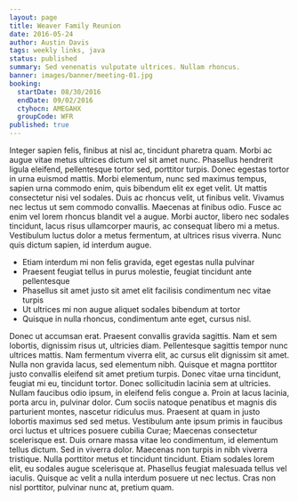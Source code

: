 ```yaml
---
layout: page
title: Weaver Family Reunion
date: 2016-05-24
author: Austin Davis
tags: weekly links, java
status: published
summary: Sed venenatis vulputate ultrices. Nullam rhoncus.
banner: images/banner/meeting-01.jpg
booking:
  startDate: 08/30/2016
  endDate: 09/02/2016
  ctyhocn: AMEGAHX
  groupCode: WFR
published: true
---
```

Integer sapien felis, finibus at nisl ac, tincidunt pharetra quam. Morbi ac augue vitae metus ultrices dictum vel sit amet nunc. Phasellus hendrerit ligula eleifend, pellentesque tortor sed, porttitor turpis. Donec egestas tortor in urna euismod mattis. Morbi elementum, nunc sed maximus tempus, sapien urna commodo enim, quis bibendum elit ex eget velit. Ut mattis consectetur nisi vel sodales. Duis ac rhoncus velit, ut finibus velit. Vivamus nec lectus ut sem commodo convallis. Maecenas at finibus odio. Fusce ac enim vel lorem rhoncus blandit vel a augue. Morbi auctor, libero nec sodales tincidunt, lacus risus ullamcorper mauris, ac consequat libero mi a metus. Vestibulum luctus dolor a metus fermentum, at ultrices risus viverra. Nunc quis dictum sapien, id interdum augue.

* Etiam interdum mi non felis gravida, eget egestas nulla pulvinar
* Praesent feugiat tellus in purus molestie, feugiat tincidunt ante pellentesque
* Phasellus sit amet justo sit amet elit facilisis condimentum nec vitae turpis
* Ut ultrices mi non augue aliquet sodales bibendum at tortor
* Quisque in nulla rhoncus, condimentum ante eget, cursus nisl.

Donec ut accumsan erat. Praesent convallis gravida sagittis. Nam et sem lobortis, dignissim risus ut, ultricies diam. Pellentesque sagittis tempor nunc ultrices mattis. Nam fermentum viverra elit, ac cursus elit dignissim sit amet. Nulla non gravida lacus, sed elementum nibh. Quisque et magna porttitor justo convallis eleifend sit amet pretium turpis. Donec vitae urna tincidunt, feugiat mi eu, tincidunt tortor. Donec sollicitudin lacinia sem at ultricies.
Nullam faucibus odio ipsum, in eleifend felis congue a. Proin at lacus lacinia, porta arcu in, pulvinar dolor. Cum sociis natoque penatibus et magnis dis parturient montes, nascetur ridiculus mus. Praesent at quam in justo lobortis maximus sed sed metus. Vestibulum ante ipsum primis in faucibus orci luctus et ultrices posuere cubilia Curae; Maecenas consectetur scelerisque est. Duis ornare massa vitae leo condimentum, id elementum tellus dictum. Sed in viverra dolor. Maecenas non turpis in nibh viverra tristique. Nulla porttitor metus et tincidunt tincidunt. Etiam sodales lorem elit, eu sodales augue scelerisque at. Phasellus feugiat malesuada tellus vel iaculis. Quisque ac velit a nulla interdum posuere ut nec lectus. Cras non nisl porttitor, pulvinar nunc at, pretium quam.
